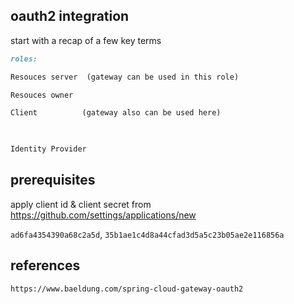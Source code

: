 ## oauth2 integration

start with a recap of a few key terms

```markdown
roles:

Resouces server  (gateway can be used in this role)

Resouces owner

Client          (gateway also can be used here)

  

Identity Provider

```

## prerequisites

apply client id & client secret from https://github.com/settings/applications/new

`ad6fa4354390a68c2a5d`, `35b1ae1c4d8a44cfad3d5a5c23b05ae2e116856a`

## references

```shell
https://www.baeldung.com/spring-cloud-gateway-oauth2
```
